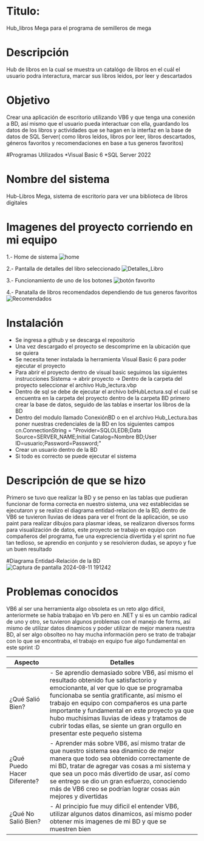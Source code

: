 # Titulo:
Hub_libros Mega para el programa de semilleros de mega

# Descripción
Hub de libros en la cual se muestra un catalógo de libros en el cuál el usuario podra interactura, marcar sus libros leidos, por leer y descartados

# Objetivo
Crear una aplicación de escritorio utilizando VB6 y que tenga una conexión a BD, así mismo que el usuario pueda interactuar con ella, guardando los datos de los libros y actividades que se hagan en la interfaz en la base de datos de SQL Server( como libros leídos, libros por leer, libros descartados, géneros favoritos y recomendaciones en base a tus generos favoritos)

#Programas Utilizados
*Visual Basic 6
*SQL Server 2022

# Nombre del sistema
Hub-Libros Mega, sistema de escritorio para ver una biblioteca de libros digitales

# Imagenes del proyecto corriendo en mi equipo

1.- Home de sistema
![home](https://github.com/user-attachments/assets/1ea67322-ee7e-44a8-9c69-403985882c0c)

2.- Pantalla de detalles del libro seleccionado 
![Detalles_Libro](https://github.com/user-attachments/assets/51042e94-b2ed-4440-a7a1-a11c89dad87c)

3.- Funcionamiento de uno de los botones
![botón favorito](https://github.com/user-attachments/assets/c2362afd-7342-4016-b529-1873cb01dfd1)

4.- Panatalla de libros recomendados dependiendo de tus generos favoritos
![Recomendados](https://github.com/user-attachments/assets/b8771a2f-349c-438c-843f-6faced66d0bb)

# Instalación
* Se ingresa a github y se descarga el repositorio
* Una vez descargado el proyecto se descomprime en la ubicación que se quiera
* Se necesita tener instalada la herramienta Visual Basic 6 para poder ejecutar el proyecto
* Para abrir el proyecto dentro de visual basic seguimos las siguientes instrucciones Sistema -> abrir proyecto -> Dentro de la carpeta del proyecto seleccionar el archivo Hub_lectura.vbp
* Dentro de sql se debe de ejecutar el archivo bdHubLectura.sql el cuál se encuentra en la carpeta del proyecto dentro de la carpeta BD primero crear la base de datos, seguido de las tablas e insertar los libros de la BD
* Dentro del modulo llamado ConexiónBD o en el archivo Hub_Lectura.bas poner nuestras credenciales de la BD en los siguientes campos cn.ConnectionString = "Provider=SQLOLEDB;Data Source=SERVER_NAME;Initial Catalog=Nombre BD;User ID=usuario;Password=Password;"
* Crear un usuario dentro de la BD
* Si todo es correcto se puede ejecutar el sistema

# Descripción de que se hizo
Primero se tuvo que realizar la BD y se penso en las tablas que pudieran funcionar de forma correcta en nuestro sistema, una vez establecidas se ejecutaron y se realizo el diagrama entidad-relacion de la BD, dentro de VB6 se tuvieron lluvias de ideas para ver el front de la aplicación, se uso paint para realizar dibujos para plasmar ideas, se realizaron diversos forms para visualización de datos, este proyecto se trabajo en equipo con compañeros del programa, fue una expreciencia divertida y el sprint no fue tan tedioso, se aprendio en conjunto y se resolvieron dudas, se apoyo y fue un buen resultado

#Diagrama Entidad-Relación de la BD
![Captura de pantalla 2024-08-11 191242](https://github.com/user-attachments/assets/3854343b-73f0-47ea-ad48-4d788d95f0d7)

# Problemas conocidos
VB6 al ser una herramienta algo obsoleta es un reto algo dificil, anteriormete se había trabajao en Vb pero en .NET y si es un cambio radical de uno y otro, se tuvieron algunos problemas con el manejo de forms, así mismo de utilizar datos dinamicos y poder utilizar de mejor manera nuestra BD, al ser algo obsolteo no hay mucha información pero se trato
de trabajar con lo que se encontraba, el trabajo en equipo fue algo fundamental en este sprint :D

| Aspecto                    | Detalles                                                                                                                                                                                                                                                                                                               |
|--------------------------------|-----------------------------------------------------------------------------------------------------------------------------------------------------------------------------------------------------------------------------------------------------------------------------------------------------------------------------|
| ¿Qué Salió Bien?           | - Se aprendio demasiado sobre VB6, así mismo el resultado obtenido fue satisfactorio y emocionante, al ver que lo que se programaba funcionaba se sentia gratificante, así mismo el trabajo en equipo con compañeros es una parte importante y fundamental en este proyecto ya que hubo muchisimas lluvias de ideas y tratamos de cubrir todas ellas, se siente un gran orgullo en presentar este pequeño sistema|
| ¿Qué Puedo Hacer Diferente? | - Aprender más sobre VB6, así mismo tratar de que nuestro sistema sea dinamico de mejor manera que todo sea obtenido correctamente de mi BD, tratar de agregar vas cosas a mi sistema y que sea un poco más divertido de usar, así como se entrego se dio un gran esfuerzo, conociendo más de VB6 creo se podrían lograr cosas aún mejores y divertidas|
| ¿Qué No Salió Bien?        | - Al principio fue muy dificil el entender VB6, utilizar algunos datos dinamicos, así mismo poder obtener mis imagenes de mi BD y que se muestren bien|
